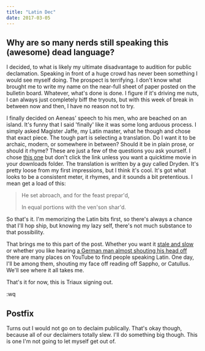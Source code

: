 ```yaml
---
title: "Latin Dec"
date: 2017-03-05
---
```


## Why are so many nerds still speaking this (awesome) dead language?

I decided, to what is likely my ultimate disadvantage to audition for public declamation. Speaking in front of a huge crowd has never been something I would see myself doing. The prospect is terrifying. I don't know what brought me to write my name on the near-full sheet of paper posted on the bulletin board. Whatever, what's done is done. I figure if it's driving me nuts, I can always just completely biff the tryouts, but with this week of break in between now and then, I have no reason not to try.

I finally decided on Aeneas' speech to his men, who are beached on an island. It's funny that I said 'finally' like it was some long arduous process. I simply asked Magister Jaffe, my Latin master, what he though and chose that exact piece. The tough part is selecting a translation. Do I want it to be archaic, modern, or somewhere in between? Should it be in plain prose, or should it rhyme? These are just a few of the questions you ask yourself. I chose [this one](https://www.fas.harvard.edu/~classics/poetry_and_prose/Aeneid.1.195-207.html) but don't click the link unless you want a quicktime movie in your downloads folder. The translation is written by a guy called Dryden. It's pretty loose from my first impressions, but I think it's cool. It's got what looks to be a consistent meter, it rhymes, and it sounds a bit pretentious. I mean get a load of this:

> He set abroach, and for the feast prepar'd,
>
> In equal portions with the ven'son shar'd.

So that's it. I'm memorizing the Latin bits first, so there's always a chance that I'll hop ship, but knowing my lazy self, there's not much substance to that possibility.

That brings me to this part of the post. Whether you want it [stale and slow](https://www.youtube.com/watch?v=orzrnEzKbaE) or whether you like hearing [a German man almost shouting his head off](https://www.youtube.com/watch?v=-dOv-Tm6RiY) there are many places on YouTube to find people speaking Latin. One day, I'll be among them, shouting my face off reading off Sappho, or Catullus. We'll see where it all takes me.

That's it for now, this is Triaux signing out.

:wq

## Postfix

Turns out I would not go on to declaim publically. That's okay though, because all of our declaimers totally slew. I'll do something big though. This is one I'm not going to let myself get out of.
